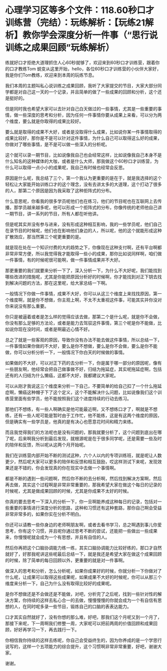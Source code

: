 # 心理学习区等多个文件：118.60秒口才训练营（完结）：玩练解析：【玩练21解析】教你学会深度分析一件事（“思行说训练之成果回顾”玩练解析）

练就好口才拒绝大道理抓住人心60秒就够了，欢迎来到60秒口才训练营，跟着你的口才教练Tom 蜕变从这里开始，hello，各位60秒口才训练营的小伙伴大家好，我是你们Tom教练，欢迎来到本周的玩练节息。

我们本周的主题叫私心说训练之成果回顾，我听了大家提交的节目，大家大部分同学都是对自己这一天的一个记录，并且简单的做了一些成果的回顾和分析，这个还是挺好的。

但是同时我也希望大家可以去针对自己白天做过的一些事情，尤其是一些重要的事情，做一些深度的思考和分析，因为任何一件事情你要从成果上来看，可以分为两个维度，要么就是你取得的成果比较好。

要么就是取得的成果不大好，或者是没取得什么成果，比如说你某一件事情取得的成果比较好，那你是不是可以针对这件事情，为什么自己可以取得这么好的成果，你做对了哪些事情，是不是可以做一些深入的分析呢。

这个就可以录一期节目，比如说像我自己也会经常这样，比如说像我自己本身不是什么知名的这种媒体的大咖，或者是什么大师，那我做这个60秒口才训练营，为什么可以取得一点小小的成果呢，我自己有时候也经常会反思。

原因是什么呢，我总结了三个，第一个我认为更重要的是在于，就是我选择的这个轻松让大家能开始训练口才的这个理念，没有去讲太多的大道理，这个打动了很多的人，那第二个原因是因为我采取了这种拒阵式的分布。

什么意思呢，你看我的很多学员呢他们也在练习，他们的节目呢也在互联网上去传播，那学员越来越多呢，他可以形成一个拒阵式的分布，你像传统的老师他自己讲一期节目，讲一系列的节目，所有人都在听他讲。

但是呢其实并没有参与进来，没有形成这种相互影响，我的一些学员呢，他们自己在录节目的时候呢，他们也在影响他们身边的人，所以呢，他的这个就能形成这种扩散效应，那当然第三个呢更重要的是。

就是现在处在一个知识付费的大的趋势之下，你像现在这种支付啊，还有平台啊都非常非常方便，所以我觉得我才能取得一些小的成果，那你比如说同样啊，咱们做一件事情，有的时候呢很可能啊，做一件事情成果并不大好。

那更重要的我们就要来分析一下了，深入分析一下，为什么不大好呢，我们能找到哪些改进的措施呢，尤其是你能把原因分析好的时候啊，你才能找到对正下钥去找到解决问题的方法，那在这里呢，给大家总结一下啊。

一般情况下你做一件事情，成果不大好，你可以从这三个维度上来找找原因，第一个维度啊，就是你不想做，你主观上啊，不太不太重视这件事，可能其实并你没对你来说没有那么重要。

你只是被逼着或者是怎么样的觉得应该去做，那第二个是什么呢，就是你不会做，你没有那么足够的方法论，或者是能力去驾驭这件事情，第三个呢是你不能做，比如说你现在没时间，或者是啊最近心情不好。

总之了就是一些客观的原因，导致你没有办法不能去做这件事情，所以总结一下，一件事情如果你做的不大好，要么是你不想做，要么是你不会做，要么是你不能做，你可以分析分析一下，一般情况下你白天的时候做的事情。

如果做的不大好，可以对正下药的去分析一下，你是属于哪一部分的原因呢，像有一些朋友啊，他经常会把自己做事做不好，归结为拖延症，其实呢拖延症啊，包括还有的人归结为什么懒癌，这都不大好，我都建议大家呢。

可以从刚才我说这三个维度来分析一下自己，不要简单的给自己扣了一个什么拖延症啊，懒癌这种帽子下了这个定义，这个不能解决什么问题，比如说像我们这个训练营里面有些学员，他不能按照我们这个进度持续的行动去练习。

那他们不想练，有一些人啊确实是他可能最近啊，又不想练口才了，啊就是不想练，还有一些人呢可能是暂时由于工作忙，他不能练，这是有这两个维度的原因，但是确实有一些学员是，他真的是有决心也愿意花时间和精力来练。

而且我觉得我们的方法呢也是没有问题的，那我就要分析了，这个问题到底出在哪了呢，后来啊我分析到最后发现，就根源呢是在于很多同学呢，还是需要一些及时的陪伴和反馈，所以呢从这两个月开始呢。

我们在训练营内部开始不断的测试这种，六个人以内的专项训练班，就是呢让人数更少，然后呢大家可以更多的陪伴和反馈和相互鼓励，哎这样测试下来呢，发现效果还是不错的，你会发现真的你在现实中去做一个事情啊。

都是不断的遇到一些问题啊，然后你不断的去分析啊，然后找到解决方案啊，然后再去做，其实这个过程啊是非常非常重要的，那我希望大家在做这个每日的记录的时候呢，尤其是做成果回顾的时候，尤其是你成果不太好的时候。

你真的要去思考一下深入的分析一下，你一旦啊能养成这种每日的记录，包括对一些重要的事情进行深度分析的思路，这种和习惯还有这种套路，那你自己啊会受益非常非常多的，如果你实在分析不明白。

你还可以请教一些你身边的老师啊朋友啊，或者去看书学习，总之啊遇到事儿你爱思考，你有这个习惯，并且呢你通过思考不断的尝试，还能把一些做出一些成果来，你慢慢呢就会成为一个有思想，并且有自信的人。

然后你再把这个口脑协调能力练一练，其实口脑协调能力比较好练的，那口才自然就好了，好那我呢讲这些呢最后总结一下，就是我还是希望大家在做这个成果回顾的时候，除了简单的每日回顾以外，更重要的就是对一件事啊。

做深入的思考和分析，怎么分析呢，如果你成果好的时候，你就分析一下你做对了什么呢，让成果可以取得这些成果呢，如果成果不大好的时候呢，你可以从那三个维度来分析一下，自己为什么没有取得比较好的成果呢。

是你不想做还是不会做还是不能做，对吧，分析完了之后呢，找到一些针对性的解决方案，你持续的这样去私心合一的去做，慢慢慢慢的你就会成为一个有自信有思想的人，在同时呢多录一些节目，锻炼自己的口脑的表表达能力。

口才其实自然就好了，没有你想的那么难，好吧，那我们这个月呢又到一个月了，那接下来呢，下一周啊我们修整一周，大家呢可以把前两周的价值回顾和成果回顾，好好再学习一下，再去践行一下。

你相信我你持续的这样去练呢，你自己会受益终生的，因为你养成的是一个学思行说写的，这样一个五项能力的综合提升，这个习惯啊非常非常重要，好吧，谢谢大家。

谢谢。